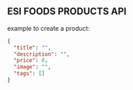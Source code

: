## ESI FOODS PRODUCTS API

example to create a product:

```json
{
  "title": "",
  "description": "",
  "price": 0,
  "image": "",
  "tags": []
}
```
